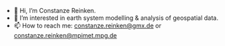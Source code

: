 - 👋 Hi, I’m Constanze Reinken. 
- 👀 I’m interested in earth system modelling & analysis of geospatial data.
- 📫 How to reach me: constanze.reinken@gmx.de or constanze.reinken@mpimet.mpg.de

<!---
cowniflow/cowniflow is a ✨ special ✨ repository because its `README.md` (this file) appears on your GitHub profile.
You can click the Preview link to take a look at your changes.
--->
